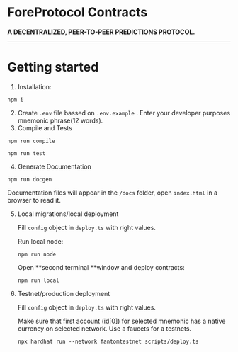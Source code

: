 # ForeProtocol Contracts

**A DECENTRALIZED, PEER-TO-PEER PREDICTIONS PROTOCOL.**

---

# Getting started

1. Installation:

```
npm i
```

2. Create `.env` file bassed on `.env.example` . Enter your developer purposes mnemonic phrase(12 words).
3. Compile and Tests

```
npm run compile
```

```
npm run test
```

4. Generate Documentation

```
npm run docgen
```

Documentation files will appear in the `/docs` folder, open `index.html` in a browser to read it.

5. Local migrations/local deployment

   Fill `config` object in `deploy.ts` with right values.

   Run local node:

   ```
   npm run node
   ```

   Open **second terminal **window and deploy contracts:

   ```
   npm run local
   ```

6. Testnet/production deployment

   Fill `config` object in `deploy.ts` with right values.

   Make sure that first account (id[0]) for selected mnemonic has a native currency on selected network. Use a faucets for a testnets.

   ```
   npx hardhat run --network fantomtestnet scripts/deploy.ts
   ```
